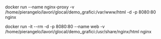 docker run --name nginx-proxy -v /home/pierangelo/lavori/glocal/demo_grafici:/var/www/html -d -p 8080:80 nginx


docker run -it --rm -d -p 8080:80 --name web -v /home/pierangelo/lavori/glocal/demo_grafici:/usr/share/nginx/html nginx